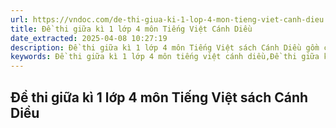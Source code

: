 ```yaml
---
url: https://vndoc.com/de-thi-giua-ki-1-lop-4-mon-tieng-viet-canh-dieu
title: Đề thi giữa kì 1 lớp 4 môn Tiếng Việt Cánh Diều
date_extracted: 2025-04-08 10:27:19
description: Đề thi giữa kì 1 lớp 4 môn Tiếng Việt sách Cánh Diều gồm các đề thi bám sát chương trình học, với cấu trúc đề theo Thông tư 27 của Bộ, giúp các em HS ôn luyện, củng cố kiến thức và kĩ năng làm bài.
keywords: Đề thi giữa kì 1 lớp 4 môn tiếng việt cánh diều,Đề thi giữa kì 1 lớp 4,Đề thi giữa kì 1 lớp 4 môn tiếng việt,đề kiểm tra giữa kì 1 lớp 4 môn tiếng việt,đề thi giữa kì 1 lớp 4 cánh diều
---
```


## **Đề thi giữa kì 1 lớp 4 môn Tiếng Việt sách Cánh Diều**
